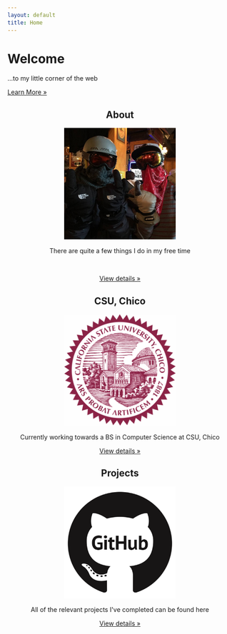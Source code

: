 ```yaml
---
layout: default
title: Home
---
```


<div class="hero-unit">
<h1>Welcome</h1>
<p>...to my little corner of the web</p>
<!-- <p>...to my little corner of the web</p> -->
<p><a class="btn btn-primary btn-large" href = "/work.html">Learn More &raquo; </a></p></div>

<div class="row">
<!-- Main hero unit for a primary marketing message or call to action -->

<p><div class="span4">
<center>
<h2>About</h2>
<img src="Data/media/images/facebook.jpg" height="250" width="250" class="thumbnail" />
<p>There are quite a few things I do in my free time</p>
<br>
<p><a class="btn" href="/about.html">View details &raquo;</a></p>
</center>
</div>
<div class="span4">
<center>
<h2>CSU, Chico</h2>
<img src="Data/media/images/chico.jpg" height="250" width="250" class="thumbnail" />
<p>Currently working towards a BS in Computer Science at CSU, Chico</p>
<p><a class="btn" href="/school.html">View details &raquo;</a></p>
</center>
</div>
<div class="span4">
<center>
<h2>Projects</h2>
<img src="Data/media/images/github.gif" height="250" width="250" class="thumbnail" />
<p>All of the relevant projects I've completed can be found here</p> <!-- ' -->
<p><a class="btn" href="/projects.html">View details &raquo;</a></p>
</center>
</div></p></div> 
